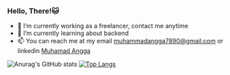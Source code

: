 ### Hello, There!🐱

- 🔭 I’m currently working as a freelancer, contact me anytime
- 🌱 I’m currently learning about backend
- 📫 You can reach me at my email muhammadangga7890@gmail.com or linkedin [Muhamad Angga](https://www.linkedin.com/in/muhamad-angga)

![Anurag's GitHub stats](https://github-readme-stats.vercel.app/api?username=muhangga&count_private=true&theme=cobalt)  [![Top Langs](https://github-readme-stats.vercel.app/api/top-langs/?username=muhangga&langs_count=8&layout=compact&theme=cobalt)](https://github.com/anuraghazra/github-readme-stats)

<!--START_SECTION:waka-->

<!--END_SECTION:waka-->
